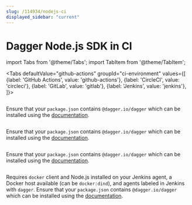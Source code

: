 ```yaml
---
slug: /114934/nodejs-ci
displayed_sidebar: "current"
---
```


# Dagger Node.js SDK in CI

import Tabs from '@theme/Tabs'; import TabItem from '@theme/TabItem';

<Tabs defaultValue="github-actions"
groupId="ci-environment"
values={[
{label: 'GitHub Actions', value: 'github-actions'},
{label: 'CircleCI', value: 'circleci'},
{label: 'GitLab', value: 'gitlab'},
{label: 'Jenkins', value: 'jenkins'},
]}>

<TabItem value="github-actions">

```yaml title=".github/workflows/dagger.yaml" file=../snippets/nodejs-ci/actions.yml
```

Ensure that your `package.json` contains `@dagger.io/dagger` which can be installed using the [documentation](../sdk/nodejs/835948/install).

</TabItem>

<TabItem value="circleci">

```yaml title=".circleci/config.yml" file=../snippets/nodejs-ci/circle.yml
```

Ensure that your `package.json` contains `@dagger.io/dagger` which can be installed using the [documentation](../sdk/nodejs/835948/install).

</TabItem>

<TabItem value="gitlab">

```yaml title=".gitlab-ci.yml" file=../snippets/nodejs-ci/gitlab.yml
```

Ensure that your `package.json` contains `@dagger.io/dagger` which can be installed using the [documentation](../sdk/nodejs/835948/install).

</TabItem>

<TabItem value="jenkins">

```groovy title="Jenkinsfile" file=../snippets/nodejs-ci/Jenkinsfile
```

Requires `docker` client and Node.js installed on your Jenkins agent, a Docker host available (can be `docker:dind`), and agents labeled in Jenkins with `dagger`. Ensure that your `package.json` contains `@dagger.io/dagger` which can be installed using the [documentation](../sdk/nodejs/835948/install).

</TabItem>

</Tabs>
